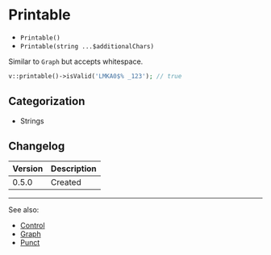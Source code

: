# Printable

- `Printable()`
- `Printable(string ...$additionalChars)`

Similar to `Graph` but accepts whitespace.

```php
v::printable()->isValid('LMKA0$% _123'); // true
```

## Categorization

- Strings

## Changelog

Version | Description
--------|-------------
  0.5.0 | Created

***
See also:

- [Control](Control.md)
- [Graph](Graph.md)
- [Punct](Punct.md)
